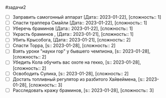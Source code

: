 #задачи2

- [ ] Заправить самогонный аппарат [Дата:: 2023-01-22], [сложность:: 1]
- [ ] Спасти траппера Смайли	[Дата:: 2023-01-22], [сложность:: 1]
- [ ] Уберечь браминов [Дата:: 2023-01-22], [сложность:: 1]
- [ ] Украсть браминов , [Дата:: 2023-01-21], [сложность:: 1]
- [ ] Убить Крысобога, [Дата:: 2023-01-21], [сложность:: 2]
- [ ] Спасти Торра, [s:: 2023-01-28], [сложность:: 2]
- [ ] Взять уроки "науки гор" у бывшего чемпиона, [s:: 2023-01-28], [сложность:: 2]
- [ ] Убедить Кола обучить вас охоте на гекко, [s:: 2023-01-28], [сложность:: 2]
- [ ] Освободить Сулика, [s:: 2023-01-28], [сложность:: 2]
- [ ] Достать топливный регулятор из разбитого Хайвеймена, [s:: 2023-01-28], [сложность:: 3]
- [ ] Расследовать кражу браминов, [s:: 2023-01-28], [сложность:: 3]